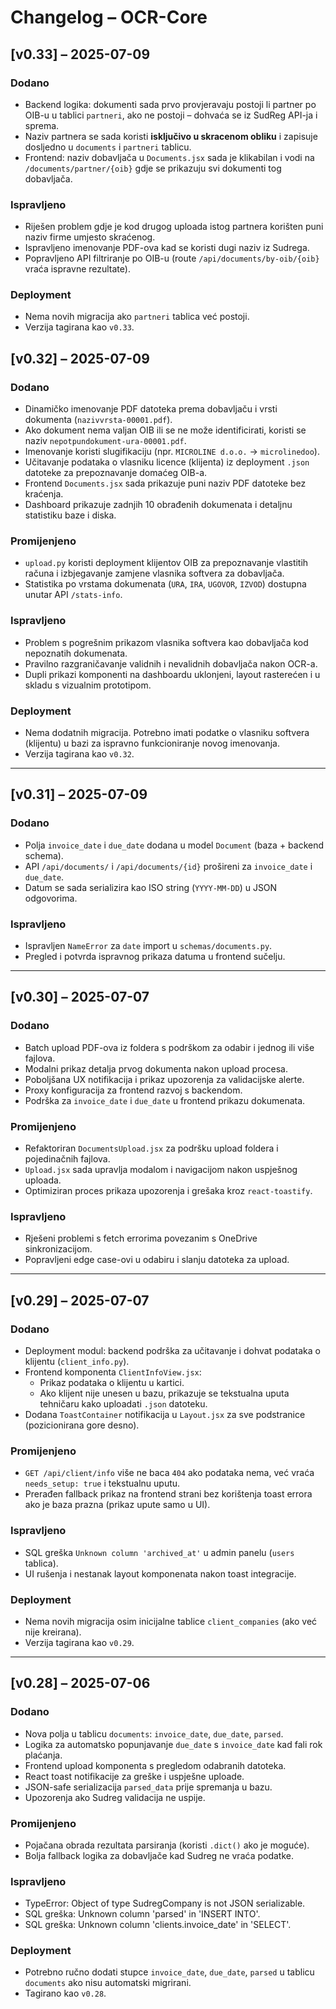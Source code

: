 # Changelog – OCR-Core

## [v0.33] – 2025-07-09

### Dodano
- Backend logika: dokumenti sada prvo provjeravaju postoji li partner po OIB-u u tablici `partneri`, ako ne postoji – dohvaća se iz SudReg API-ja i sprema.
- Naziv partnera se sada koristi **isključivo u skracenom obliku** i zapisuje dosljedno u `documents` i `partneri` tablicu.
- Frontend: naziv dobavljača u `Documents.jsx` sada je klikabilan i vodi na `/documents/partner/{oib}` gdje se prikazuju svi dokumenti tog dobavljača.

### Ispravljeno
- Riješen problem gdje je kod drugog uploada istog partnera korišten puni naziv firme umjesto skraćenog.
- Ispravljeno imenovanje PDF-ova kad se koristi dugi naziv iz Sudrega.
- Popravljeno API filtriranje po OIB-u (route `/api/documents/by-oib/{oib}` vraća ispravne rezultate).

### Deployment
- Nema novih migracija ako `partneri` tablica već postoji.
- Verzija tagirana kao `v0.33`.

## [v0.32] – 2025-07-09

### Dodano
- Dinamičko imenovanje PDF datoteka prema dobavljaču i vrsti dokumenta (`nazivvrsta-00001.pdf`).
- Ako dokument nema valjan OIB ili se ne može identificirati, koristi se naziv `nepotpundokument-ura-00001.pdf`.
- Imenovanje koristi slugifikaciju (npr. `MICROLINE d.o.o.` → `microlinedoo`).
- Učitavanje podataka o vlasniku licence (klijenta) iz deployment `.json` datoteke za prepoznavanje domaćeg OIB-a.
- Frontend `Documents.jsx` sada prikazuje puni naziv PDF datoteke bez kraćenja.
- Dashboard prikazuje zadnjih 10 obrađenih dokumenata i detaljnu statistiku baze i diska.

### Promijenjeno
- `upload.py` koristi deployment klijentov OIB za prepoznavanje vlastitih računa i izbjegavanje zamjene vlasnika softvera za dobavljača.
- Statistika po vrstama dokumenata (`URA`, `IRA`, `UGOVOR`, `IZVOD`) dostupna unutar API `/stats-info`.

### Ispravljeno
- Problem s pogrešnim prikazom vlasnika softvera kao dobavljača kod nepoznatih dokumenata.
- Pravilno razgraničavanje validnih i nevalidnih dobavljača nakon OCR-a.
- Dupli prikazi komponenti na dashboardu uklonjeni, layout rasterećen i u skladu s vizualnim prototipom.

### Deployment
- Nema dodatnih migracija. Potrebno imati podatke o vlasniku softvera (klijentu) u bazi za ispravno funkcioniranje novog imenovanja.
- Verzija tagirana kao `v0.32`.

---

## [v0.31] – 2025-07-09

### Dodano
- Polja `invoice_date` i `due_date` dodana u model `Document` (baza + backend schema).
- API `/api/documents/` i `/api/documents/{id}` prošireni za `invoice_date` i `due_date`.
- Datum se sada serializira kao ISO string (`YYYY-MM-DD`) u JSON odgovorima.

### Ispravljeno
- Ispravljen `NameError` za `date` import u `schemas/documents.py`.
- Pregled i potvrda ispravnog prikaza datuma u frontend sučelju.

---

## [v0.30] – 2025-07-07

### Dodano
- Batch upload PDF-ova iz foldera s podrškom za odabir i jednog ili više fajlova.
- Modalni prikaz detalja prvog dokumenta nakon upload procesa.
- Poboljšana UX notifikacija i prikaz upozorenja za validacijske alerte.
- Proxy konfiguracija za frontend razvoj s backendom.
- Podrška za `invoice_date` i `due_date` u frontend prikazu dokumenata.

### Promijenjeno
- Refaktoriran `DocumentsUpload.jsx` za podršku upload foldera i pojedinačnih fajlova.
- `Upload.jsx` sada upravlja modalom i navigacijom nakon uspješnog uploada.
- Optimiziran proces prikaza upozorenja i grešaka kroz `react-toastify`.

### Ispravljeno
- Rješeni problemi s fetch errorima povezanim s OneDrive sinkronizacijom.
- Popravljeni edge case-ovi u odabiru i slanju datoteka za upload.

---

## [v0.29] – 2025-07-07

### Dodano
- Deployment modul: backend podrška za učitavanje i dohvat podataka o klijentu (`client_info.py`).
- Frontend komponenta `ClientInfoView.jsx`:
  - Prikaz podataka o klijentu u kartici.
  - Ako klijent nije unesen u bazu, prikazuje se tekstualna uputa tehničaru kako uploadati `.json` datoteku.
- Dodana `ToastContainer` notifikacija u `Layout.jsx` za sve podstranice (pozicionirana gore desno).

### Promijenjeno
- `GET /api/client/info` više ne baca `404` ako podataka nema, već vraća `needs_setup: true` i tekstualnu uputu.
- Prerađen fallback prikaz na frontend strani bez korištenja toast errora ako je baza prazna (prikaz upute samo u UI).

### Ispravljeno
- SQL greška `Unknown column 'archived_at'` u admin panelu (`users` tablica).
- UI rušenja i nestanak layout komponenata nakon toast integracije.

### Deployment
- Nema novih migracija osim inicijalne tablice `client_companies` (ako već nije kreirana).
- Verzija tagirana kao `v0.29`.

---

## [v0.28] – 2025-07-06

### Dodano
- Nova polja u tablicu `documents`: `invoice_date`, `due_date`, `parsed`.
- Logika za automatsko popunjavanje `due_date` s `invoice_date` kad fali rok plaćanja.
- Frontend upload komponenta s pregledom odabranih datoteka.
- React toast notifikacije za greške i uspješne uploade.
- JSON-safe serializacija `parsed_data` prije spremanja u bazu.
- Upozorenja ako Sudreg validacija ne uspije.

### Promijenjeno
- Pojačana obrada rezultata parsiranja (koristi `.dict()` ako je moguće).
- Bolja fallback logika za dobavljače kad Sudreg ne vraća podatke.

### Ispravljeno
- TypeError: Object of type SudregCompany is not JSON serializable.
- SQL greška: Unknown column 'parsed' in 'INSERT INTO'.
- SQL greška: Unknown column 'clients.invoice_date' in 'SELECT'.

### Deployment
- Potrebno ručno dodati stupce `invoice_date`, `due_date`, `parsed` u tablicu `documents` ako nisu automatski migrirani.
- Tagirano kao `v0.28`.

